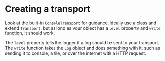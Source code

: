 # Creating a transport

Look at the built-in [`ConsoleTransport`](https://github.com/eartharoid/leekslazylogger/blob/main/src/transports/console/index.ts) for guidance. Ideally use a class and extend `Transport`, but as long as your object has a `level` property and `write` function, it should work.

The `level` property tells the logger if a log should be sent to your transport.
The `write` function takes the `Log` object and does something with it, such as sending it to console, a file, or over the internet with a HTTP request.